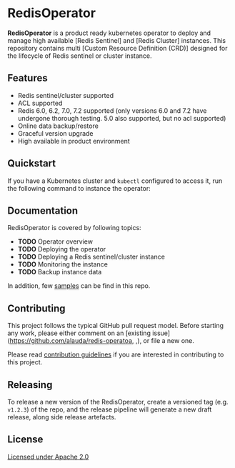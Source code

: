 # RedisOperator

**RedisOperator** is a product ready kubernetes operator to deploy and manage high available [Redis Sentinel] and [Redis Cluster] instances. This repository contains multi [Custom Resource Definition (CRD)] designed for the lifecycle of Redis sentinel or cluster instance.

## Features

* Redis sentinel/cluster supported
* ACL supported
* Redis 6.0, 6.2, 7.0, 7.2 supported (only versions 6.0 and 7.2 have undergone thorough testing. 5.0 also supported, but no acl supported)
* Online data backup/restore
* Graceful version upgrade
* High available in product environment

## Quickstart

If you have a Kubernetes cluster and `kubectl` configured to access it, run the following command to instance the operator:

## Documentation

RedisOperator is covered by following topics:

* **TODO** Operator overview
* **TODO** Deploying the operator
* **TODO** Deploying a Redis sentinel/cluster instance
* **TODO** Monitoring the instance 
* **TODO** Backup instance data

In addition, few [samples](./config/samples) can be find in this repo.

## Contributing

This project follows the typical GitHub pull request model. Before starting any work, please either comment on an [existing issue](https://github.com/alauda/redis-operatoa, ,), or file a new one.

Please read [contribution guidelines](CONTRIBUTING.md) if you are interested in contributing to this project.

## Releasing

To release a new version of the RedisOperator, create a versioned tag (e.g. `v1.2.3`) of the repo, and the release pipeline will generate a new draft release, along side release artefacts.

## License

[Licensed under Apache 2.0](LICENSE)
